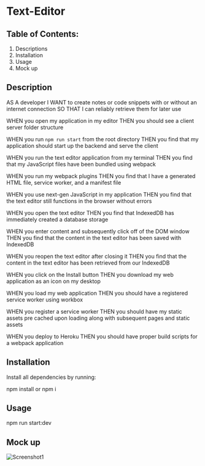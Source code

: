 # Text-Editor

## Table of Contents:

1. Descriptions
2. Installation
3. Usage
4. Mock up

## Description

AS A developer
I WANT to create notes or code snippets with or without an internet connection
SO THAT I can reliably retrieve them for later use

WHEN you open my application in my editor
THEN you should see a client server folder structure

WHEN you run `npm run start` from the root directory
THEN you find that my application should start up the backend and serve the client

WHEN you run the text editor application from my terminal
THEN you find that my JavaScript files have been bundled using webpack

WHEN you run my webpack plugins
THEN you find that I have a generated HTML file, service worker, and a manifest file

WHEN you use next-gen JavaScript in my application
THEN you find that the text editor still functions in the browser without errors

WHEN you open the text editor
THEN you find that IndexedDB has immediately created a database storage

WHEN you enter content and subsequently click off of the DOM window
THEN you find that the content in the text editor has been saved with IndexedDB

WHEN you reopen the text editor after closing it
THEN you find that the content in the text editor has been retrieved from our IndexedDB

WHEN you click on the Install button
THEN you download my web application as an icon on my desktop

WHEN you load my web application
THEN you should have a registered service worker using workbox

WHEN you register a service worker
THEN you should have my static assets pre cached upon loading along with subsequent pages and static assets

WHEN you deploy to Heroku
THEN you should have proper build scripts for a webpack application

## Installation

Install all dependencies by running:

npm install or npm i

## Usage

npm run start:dev

## Mock up

![Screenshot1](src/assets/Screenshot-1.png)
